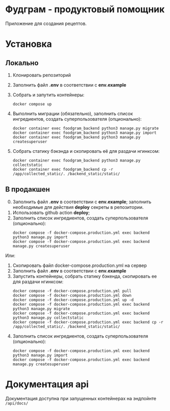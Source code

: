 # Фудграм - продуктовый помощник

Приложение для создания рецептов.

# Установка
## Локально

1. Клонировать репозиторий
2. Заполнить файл **.env** в соответствии с **env.example**
2. Собрать и запутить контейнеры:
    ```
    docker compose up
    ```
3. Выполнить миграции (обязательно), заполнить список ингредиентов, создать суперпользователя (опционально):
    ```
    docker container exec foodgram_backend python3 manage.py migrate
    docker container exec foodgram_backend python3 manage.py import
    docker container exec foodgram_backend python3 manage.py createsuperuser
    ```

4. Собрать статику бэкэнда и скопировать её для раздачи нгинксом:
    ```
    docker container exec foodgram_backend python3 manage.py collectstatic
    docker container exec foodgram_backend cp -r /app/collected_static/. /backend_static/static/
    ```

## В продакшен

0. Заполнить файл **.env** в соответствии с **env.example**; заполнить необходимые для действия **deploy** секреты в репозитории.
1. Использовать github action **deploy**;
2. Заполнить список ингредиентов, создать суперпользователя (опционально):
    ```
    docker compose -f docker-compose.production.yml exec backend python3 manage.py import
    docker compose -f docker-compose.production.yml exec backend manage.py createsuperuser
    ```

Или:
1. Скопировать файл docker-compose.production.yml на сервер
2. Заполнить файл **.env** в соответствии с **env.example**
3. Запустить контейнеры, собрать статику бэкенда, скопировать ее для раздачи нгинксом:
    ```
    docker compose -f docker-compose.production.yml pull
    docker compose -f docker-compose.production.yml down
    docker compose -f docker-compose.production.yml up -d
    docker compose -f docker-compose.production.yml exec backend python3 manage.py migrate
    docker compose -f docker-compose.production.yml exec backend python3 manage.py collectstatic
    docker compose -f docker-compose.production.yml exec backend cp -r /app/collected_static/. /backend_static/static/
    ```
4. Заполнить список ингредиентов, создать суперпользователя (опционально):
    ```
    docker compose -f docker-compose.production.yml exec backend python3 manage.py import
    docker compose -f docker-compose.production.yml exec backend manage.py createsuperuser
    ```

# Документация api
Документация доступна при запущенных контейнерах на эндпойнте `/api/docs/`
